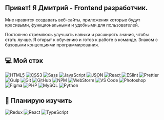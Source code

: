 ## Привет! Я Дмитрий - Frontend разработчик.
Мне нравится создавать веб-сайты, приложения которые будут красивыми, функциональными и удобными для пользователей.
<br />

Постоянно стремлюсь улучшать навыки и расширять знания, чтобы стать лучше. Я открыт к обучению и готов к работе в команде. Знаком с базовыми концепциями программирования.


## 💻 Мой стэк
![HTML5](https://img.shields.io/badge/-HTML5-%23E44D27?style=flat-square&logo=html5&logoColor=%23ffffff) 
![CSS3](https://img.shields.io/badge/-CSS3-%231572B6?style=flat-square&logo=css3) 
![Sass](https://img.shields.io/badge/-Sass-%23CC6699?style=flat-square&logo=sass&logoColor=%23ffffff) 
![JavaScript](https://img.shields.io/badge/-JavaScript-%23F7DF1C?style=flat-square&logo=javascript&logoColor=%23ffffff) 
![JSON](https://img.shields.io/badge/-JSON-%23000000?style=flat-square&logo=json)
![React](https://img.shields.io/badge/-React-%2361DAFB?style=flat-square&logo=react&logoColor=%23ffffff) 
![ESlint](https://img.shields.io/badge/-ESLint-%234B32C3?style=flat-square&logo=eslint) 
![Prettier](https://img.shields.io/badge/-Prettier-%23F7B93E?style=flat-square&logo=prettier&logoColor=%23ffffff) 
![Gulp](https://img.shields.io/badge/-Gulp-%23CF4647?style=flat-square&logo=gulp&logoColor=%23ffffff) 
![Git](https://img.shields.io/badge/-Git-%23F05032?style=flat-square&logo=git&logoColor=%23ffffff) 
![GitHub](https://img.shields.io/badge/-GitHub-%23181717?style=flat-square&logo=github) 
![NPM](https://img.shields.io/badge/-NPM-%23CB3837?style=flat-square&logo=npm) 
![WebStorm](https://img.shields.io/badge/webstorm-143?style=for-the-badge&logo=webstorm&logoColor=white&color=black)
![VS Code](https://img.shields.io/badge/-VSCode-%23007ACC?style=flat-square&logo=visual-studio-code)
![Photoshop](https://img.shields.io/badge/-Photoshop-%2326C9FF?style=flat-square&logo=adobe-photoshop&logoColor=%23ffffff)
![Figma](https://img.shields.io/badge/figma-%23F24E1E.svg?style=for-the-badge&logo=figma&logoColor=white)
![PHP](https://img.shields.io/badge/php-%23777BB4.svg?style=for-the-badge&logo=php&logoColor=white)
![MySQL](https://img.shields.io/badge/mysql-%2300f.svg?style=for-the-badge&logo=mysql&logoColor=white)
![Python](https://img.shields.io/badge/python-3670A0?style=for-the-badge&logo=python&logoColor=ffdd54)

## 🎨 Планирую изучить

![Redux](https://img.shields.io/badge/redux-%23593d88.svg?style=for-the-badge&logo=redux&logoColor=white)
![React](https://img.shields.io/badge/react-%2320232a.svg?style=for-the-badge&logo=react&logoColor=%2361DAFB)
![TypeScript](https://img.shields.io/badge/typescript-%23007ACC.svg?style=for-the-badge&logo=typescript&logoColor=white)
